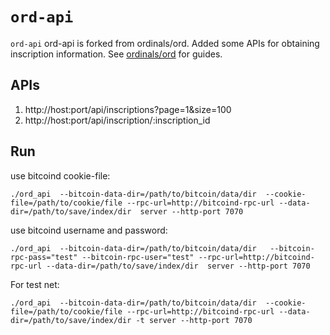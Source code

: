 `ord-api`
=====

`ord-api` ord-api is forked from ordinals/ord.
Added some APIs for obtaining inscription information.
See [ordinals/ord](https://github.com/ordinals/ord) for guides.


APIs
------------

1. http://host:port/api/inscriptions?page=1&size=100
2. http://host:port/api/inscription/:inscription_id

Run
--------

use bitcoind cookie-file:

```
./ord_api  --bitcoin-data-dir=/path/to/bitcoin/data/dir  --cookie-file=/path/to/cookie/file --rpc-url=http://bitcoind-rpc-url --data-dir=/path/to/save/index/dir  server --http-port 7070
```
use bitcoind username and password:

```
./ord_api  --bitcoin-data-dir=/path/to/bitcoin/data/dir   --bitcoin-rpc-pass="test" --bitcoin-rpc-user="test" --rpc-url=http://bitcoind-rpc-url --data-dir=/path/to/save/index/dir  server --http-port 7070
```

For test net:

```
./ord_api  --bitcoin-data-dir=/path/to/bitcoin/data/dir  --cookie-file=/path/to/cookie/file --rpc-url=http://bitcoind-rpc-url --data-dir=/path/to/save/index/dir -t server --http-port 7070
```
